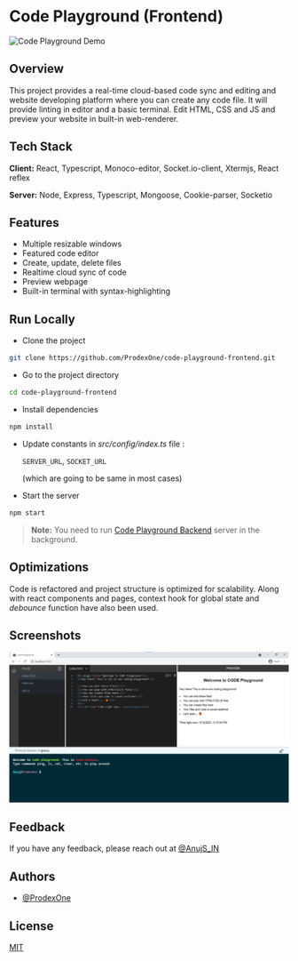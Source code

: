 # Code Playground (Frontend)

![Code Playground Demo](https://raw.githubusercontent.com/ProdexOne/code-playground-frontend/master/img/code-playground.gif)

## Overview

This project provides a real-time cloud-based code sync and editing and website developing platform where you can create any code file. It will provide linting in editor and a basic terminal. Edit HTML, CSS and JS and preview your website in built-in web-renderer.

## Tech Stack

**Client:** React, Typescript, Monoco-editor, Socket.io-client, Xtermjs, React reflex

**Server:** Node, Express, Typescript, Mongoose, Cookie-parser, Socketio

## Features

- Multiple resizable windows
- Featured code editor
- Create, update, delete files
- Realtime cloud sync of code
- Preview webpage
- Built-in terminal with syntax-highlighting

## Run Locally

- Clone the project

```bash
git clone https://github.com/ProdexOne/code-playground-frontend.git
```

- Go to the project directory

```bash
cd code-playground-frontend
```

- Install dependencies

```bash
npm install
```

- Update constants in _src/config/index.ts_ file :

  `SERVER_URL`, `SOCKET_URL`

  (which are going to be same in most cases)

- Start the server

```bash
npm start
```

> **Note:** You need to run [Code Playground Backend](https://github.com/ProdexOne/code-playground-backend) server in the background.

## Optimizations

Code is refactored and project structure is optimized for scalability. Along with react components and pages, context hook for global state and _debounce_ function have also been used.

## Screenshots

![App Screenshot](https://raw.githubusercontent.com/ProdexOne/code-playground-frontend/master/img/code-playground.png)

## Feedback

If you have any feedback, please reach out at [@AnujS_IN](https://twitter.com/AnujS_IN)

## Authors

- [@ProdexOne](https://www.github.com/ProdexOne)

## License

[MIT](https://choosealicense.com/licenses/mit/)
